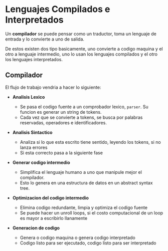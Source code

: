 # Lenguajes Compilados e Interpretados

Un **compilador** se puede pensar como un traductor, toma un lenguaje de entrada y lo convierte a uno de salida.

De estos existen dos tipo basicamente, uno convierte a codigo maquina y el otro a lenguaje intermedio, uno lo usan los lenguajes compilados y el otro los lenguajes interpretados.

## Compilador

El flujo de trabajo vendria a hacer lo siguiente:

- **Analisis Lexico**

    - Se pasa el codigo fuente a un comprobador lexico, `parser`. Su funcion es generar un string de tokens.
    - Cada vez que se convierte a tokens, se busca por palabras reservadas, operadores e identificadores.


- **Analisis Sintactico**

    - Analiza si lo que esta escrito tiene sentido, leyendo los tokens, si no lanza errores
    - Si esta correcto pasa a la siguiente fase


- **Generar codigo intermedio**

    - Simplifica el lenguaje humano a uno que manipule mejor el compilador.
    - Esto lo genera en una estructura de datos en un abstract syntax tree.


- **Optimizacion del codigo intermedio**

    - Elimina codigo redundante, limpia y optimiza el codigo fuente
    - Se puede hacer un unroll loops, si el costo computacional de un loop es mayor a escribirlo llanamente


- **Generacion de codigo**

    - Genera o codigo maquina o genera codigo interpretado
    - Codigo listo para ser ejecutado, codigo listo para ser interpretado

